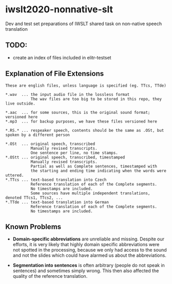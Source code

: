 # iwslt2020-nonnative-slt
Dev and test set preparations of IWSLT shared task on non-native speech translation

## TODO:

- create an index of files included in elitr-testset

## Explanation of File Extensions

```
These are english files, unless language is specified (eg. TTcs, TTde)

*.wav  ... the input audio file in the lossless format
           The wav files are too big to be stored in this repo, they live outside.

*.aac  ... for some sources, this is the original sound format; versioned here
*.mp3  ... for backup purposes, we have these files versioned here

*.RS.* ... respeaker speech, contents should be the same as .OSt, but spoken by a different person

*.OSt  ... original speech, transcribed
           Manually revised transcripts.
           One sentence per line, no time stamps.
*.OStt ... original speech, transcribed, timestamped
           Manually revised transcripts.
           Partial as well as Complete sentences, timestamped with
           the starting and ending time indicating when the words were uttered.
*.TTcs ... text-based translation into Czech
           Reference translation of each of the Complete segments.
           No timestamps are included.
           Some sources have multiple independent translations, denoted TTcs1, TTcs2, ...
*.TTde ... text-based translation into German
           Reference translation of each of the Complete segments.
           No timestamps are included.
```


## Known Problems

- **Domain-specific abbreviations** are unreliable and missing. Despite our efforts, it is very likely that highly domain specific abbreviations were not spotted in the processing, because we only had access to the sound and not the slides which could have alarmed us about the abbreviations.

- **Segmentation into sentences** is often arbitrary (people do not speak in sentences) and sometimes simply wrong. This then also affected the quality of the reference translation.
